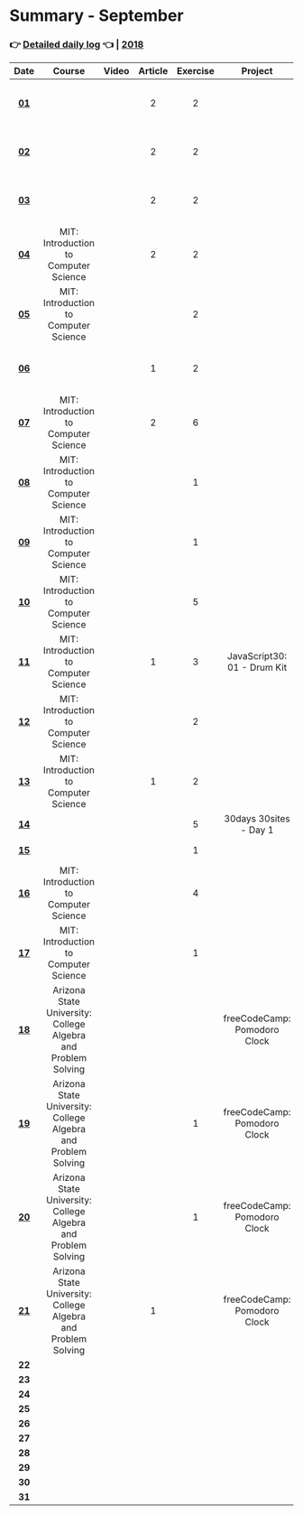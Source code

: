 # Summary - September
### 👉 [Detailed daily log](https://github.com/jpacsai/LearningPath/blob/master/Daily-log/September/Daily-log_September.md) 👈 | [2018](https://github.com/jpacsai/LearningPath/blob/master/Daily-log/README.md)

| Date   | Course                | Video | Article | Exercise | Project | Book                                | Achievement |
| :----: | :-------------------: | :---: | :-----: | :------: | :-----: | :--------------------------------:  | :---------: |
| **[01](https://github.com/jpacsai/LearningPath/blob/master/Daily-log/September/Daily-log_September.md#01-09)**                                  |                       |       | 2       | 2        |         | JavaScript: Visual QuickStart Guide |             |
| **[02](https://github.com/jpacsai/LearningPath/blob/master/Daily-log/September/Daily-log_September.md#02-09)**                                  |                       |       | 2       | 2        |         | JavaScript: Visual QuickStart Guide |             |
| **[03](https://github.com/jpacsai/LearningPath/blob/master/Daily-log/September/Daily-log_September.md#03-09)**                                  |                       |       | 2       |  2       |         | JavaScript: Visual QuickStart Guide |             |
| **[04](https://github.com/jpacsai/LearningPath/blob/master/Daily-log/September/Daily-log_September.md#04-09)**                                  | MIT: Introduction to Computer Science |       | 2       | 2        |         |                                     |             |
| **[05](https://github.com/jpacsai/LearningPath/blob/master/Daily-log/September/Daily-log_September.md#05-09)**                                  | MIT: Introduction to Computer Science |       |         | 2        |          |         |                                     |             |
| **[06](https://github.com/jpacsai/LearningPath/blob/master/Daily-log/September/Daily-log_September.md#06-09)**                                  |                       |       | 1       | 2        |         | JavaScript: Visual QuickStart Guide |             |
| **[07](https://github.com/jpacsai/LearningPath/blob/master/Daily-log/September/Daily-log_September.md#07-09)**                                  | MIT: Introduction to Computer Science |       | 2       | 6        |         |                                     |             |
| **[08](https://github.com/jpacsai/LearningPath/blob/master/Daily-log/September/Daily-log_September.md#08-09)**                                  | MIT: Introduction to Computer Science |       |         | 1        |         |                                     |             |
| **[09](https://github.com/jpacsai/LearningPath/blob/master/Daily-log/September/Daily-log_September.md#09-09)**                                  | MIT: Introduction to Computer Science |       |         | 1        |         |                                     |             |
| **[10](https://github.com/jpacsai/LearningPath/blob/master/Daily-log/September/Daily-log_September.md#10-09)**                                  | MIT: Introduction to Computer Science |       |         | 5        |         |                                     |             |
| **[11](https://github.com/jpacsai/LearningPath/blob/master/Daily-log/September/Daily-log_September.md#11-09)**                                  | MIT: Introduction to Computer Science |       | 1       | 3        | JavaScript30: 01 - Drum Kit |                                     |             |
| **[12](https://github.com/jpacsai/LearningPath/blob/master/Daily-log/September/Daily-log_September.md#12-09)**                                  | MIT: Introduction to Computer Science |       |         | 2        |         | Eloquent JavaScript |             |
| **[13](https://github.com/jpacsai/LearningPath/blob/master/Daily-log/September/Daily-log_September.md#13-09)**                                  | MIT: Introduction to Computer Science |       | 1       | 2        |         |                                     |             |
| **[14](https://github.com/jpacsai/LearningPath/blob/master/Daily-log/September/Daily-log_September.md#14-09)**                                  |                       |       |         | 5        | 30days 30sites - Day 1 |                                     |             |
| **[15](https://github.com/jpacsai/LearningPath/blob/master/Daily-log/September/Daily-log_September.md#15-09)**                                  |                       |       |         | 1        |         | Eloquent JavaScript |             |
| **[16](https://github.com/jpacsai/LearningPath/blob/master/Daily-log/September/Daily-log_September.md#16-09)**                                  | MIT: Introduction to Computer Science |       |         | 4       |         |                                     |             |
| **[17](https://github.com/jpacsai/LearningPath/blob/master/Daily-log/September/Daily-log_September.md#17-09)**                                  | MIT: Introduction to Computer Science |       |         | 1        |         | Eloquent JavaScript |             |
| **[18](https://github.com/jpacsai/LearningPath/blob/master/Daily-log/September/Daily-log_September.md#18-09)**                                  | Arizona State University: College Algebra and Problem Solving |       |         |          | freeCodeCamp: Pomodoro Clock | Eloquent JavaScript |             |
| **[19](https://github.com/jpacsai/LearningPath/blob/master/Daily-log/September/Daily-log_September.md#19-09)**                                  | Arizona State University: College Algebra and Problem Solving |       |         | 1        | freeCodeCamp: Pomodoro Clock | Automate the Boring Stuff with Python |             |
| **[20](https://github.com/jpacsai/LearningPath/blob/master/Daily-log/September/Daily-log_September.md#20-09)**                                  | Arizona State University: College Algebra and Problem Solving |       |         | 1        | freeCodeCamp: Pomodoro Clock|                                     |             |
| **[21](https://github.com/jpacsai/LearningPath/blob/master/Daily-log/September/Daily-log_September.md#21-09)**                                  | Arizona State University: College Algebra and Problem Solving |       | 1       |          | freeCodeCamp: Pomodoro Clock|                                     |             |
| **22**                                                                                                                                          |                       |       |         |          |         |                                     |             |
| **23**                                                                                                                                          |                       |       |         |          |         |                                     |             |
| **24**                                                                                                                                          |                       |       |         |          |         |                                     |             |
| **25**                                                                                                                                          |                       |       |         |          |         |                                     |             |
| **26**                                                                                                                                          |                       |       |         |          |         |                                     |             |
| **27**                                                                                                                                          |                       |       |         |          |         |                                     |             |
| **28**                                                                                                                                          |                       |       |         |          |         |                                     |             |
| **29**                                                                                                                                          |                       |       |         |          |         |                                     |             |
| **30**                                                                                                                                          |                       |       |         |          |         |                                     |             |
| **31**                                                                                                                                          |                       |       |         |          |         |                                     |             |

